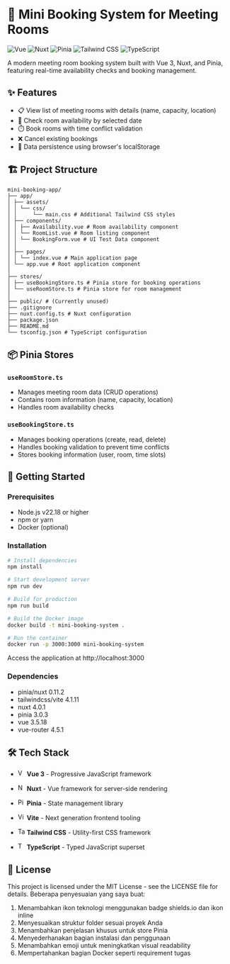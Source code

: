 # 🏢 Mini Booking System for Meeting Rooms

![Vue](https://img.shields.io/badge/Vue.js-35495E?style=for-the-badge&logo=vuedotjs&logoColor=4FC08D)
![Nuxt](https://img.shields.io/badge/Nuxt-002E3B?style=for-the-badge&logo=nuxtdotjs&logoColor=#00DC82)
![Pinia](https://img.shields.io/badge/Pinia-FFD02F?style=for-the-badge&logo=pinia&logoColor=000000)
![Tailwind CSS](https://img.shields.io/badge/Tailwind_CSS-38B2AC?style=for-the-badge&logo=tailwind-css&logoColor=white)
![TypeScript](https://img.shields.io/badge/TypeScript-007ACC?style=for-the-badge&logo=typescript&logoColor=white)

A modern meeting room booking system built with Vue 3, Nuxt, and Pinia, featuring real-time availability checks and booking management.

## ✨ Features

- 📋 View list of meeting rooms with details (name, capacity, location)
- 📅 Check room availability by selected date
- ⏱️ Book rooms with time conflict validation
- ❌ Cancel existing bookings
- 💾 Data persistence using browser's localStorage

## 🏗️ Project Structure

```
mini-booking-app/
├── app/
│ ├── assets/
│ │ └── css/
│ │     └── main.css # Additional Tailwind CSS styles
│ ├── components/
│ │ ├── Availability.vue # Room availability component
│ │ └── RoomList.vue # Room listing component
│ │ └── BookingForm.vue # UI Test Data component
│ │
│ ├── pages/
│ │ └── index.vue # Main application page
│ └── app.vue # Root application component
│
├── stores/
│ ├── useBookingStore.ts # Pinia store for booking operations
│ └── useRoomStore.ts # Pinia store for room management
│
├── public/ # (Currently unused)
├── .gitignore
├── nuxt.config.ts # Nuxt configuration
├── package.json
├── README.md
└── tsconfig.json # TypeScript configuration
```

## 📦 Pinia Stores

### `useRoomStore.ts`

- Manages meeting room data (CRUD operations)
- Contains room information (name, capacity, location)
- Handles room availability checks

### `useBookingStore.ts`

- Manages booking operations (create, read, delete)
- Handles booking validation to prevent time conflicts
- Stores booking information (user, room, time slots)

## 🚀 Getting Started

### Prerequisites

- Node.js v22.18 or higher
- npm or yarn
- Docker (optional)

### Installation

```bash
# Install dependencies
npm install

# Start development server
npm run dev

# Build for production
npm run build

# Build the Docker image
docker build -t mini-booking-system .

# Run the container
docker run -p 3000:3000 mini-booking-system
```

Access the application at http://localhost:3000

### Dependencies

- pinia/nuxt 0.11.2
- tailwindcss/vite 4.1.11
- nuxt 4.0.1
- pinia 3.0.3
- vue 3.5.18
- vue-router 4.5.1

## 🛠️ Tech Stack

- <img src="https://cdn.worldvectorlogo.com/logos/vue-9.svg" width="16" height="16" alt="Vue"/> **Vue 3** - Progressive JavaScript framework
- <img src="https://api.iconify.design/logos:nuxt-icon.svg" width="16" height="16" alt="Nuxt"/> **Nuxt** - Vue framework for server-side rendering
- <img src="https://pinia.vuejs.org/logo.svg" width="16" height="16" alt="Pinia"/> **Pinia** - State management library
- <img src="https://vitejs.dev/logo.svg" width="16" height="16" alt="Vite"/> **Vite** - Next generation frontend tooling
- <img src="https://tailwindcss.com/favicons/favicon-16x16.png" width="16" height="16" alt="Tailwind"/> **Tailwind CSS** - Utility-first CSS framework

- <img src="https://upload.wikimedia.org/wikipedia/commons/4/4c/Typescript_logo_2020.svg" width="16" height="16" alt="TypeScript"/> **TypeScript** - Typed JavaScript superset

## 📄 License

This project is licensed under the MIT License - see the LICENSE file for details.
Beberapa penyesuaian yang saya buat:

1. Menambahkan ikon teknologi menggunakan badge shields.io dan ikon inline
2. Menyesuaikan struktur folder sesuai proyek Anda
3. Menambahkan penjelasan khusus untuk store Pinia
4. Menyederhanakan bagian instalasi dan penggunaan
5. Menambahkan emoji untuk meningkatkan visual readability
6. Mempertahankan bagian Docker seperti requirement tugas
